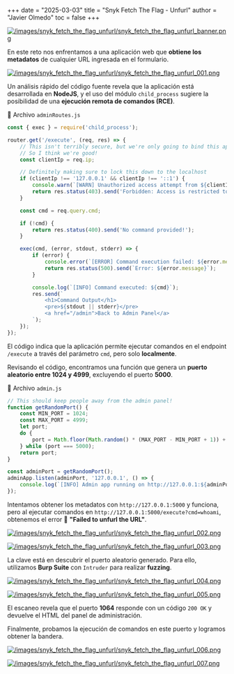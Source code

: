 +++
date = "2025-03-03"
title = "Snyk Fetch The Flag - Unfurl"
author = "Javier Olmedo"
toc = false
+++

[![/images/snyk_fetch_the_flag_unfurl/snyk_fetch_the_flag_unfurl_banner.png](/images/snyk_fetch_the_flag_unfurl/snyk_fetch_the_flag_unfurl_banner.png)](/images/snyk_fetch_the_flag_unfurl/snyk_fetch_the_flag_unfurl_banner.png)

En este reto nos enfrentamos a una aplicación web que **obtiene los metadatos** de cualquier URL ingresada en el formulario.

[![/images/snyk_fetch_the_flag_unfurl/snyk_fetch_the_flag_unfurl_001.png](/images/snyk_fetch_the_flag_unfurl/snyk_fetch_the_flag_unfurl_001.png)](/images/snyk_fetch_the_flag_unfurl/snyk_fetch_the_flag_unfurl_001.png)

Un análisis rápido del código fuente revela que la aplicación está desarrollada en **NodeJS**, y el uso del módulo `child_process` sugiere la posibilidad de una **ejecución remota de comandos (RCE)**.

📄 Archivo `adminRoutes.js`

```javascript
const { exec } = require('child_process');

router.get('/execute', (req, res) => {
    // This isn't terribly secure, but we're only going to bind this app to the localhost so you'd need to be on the actual host to run any commands.
    // So I think we're good!
    const clientIp = req.ip;

    // Definitely making sure to lock this down to the localhost
    if (clientIp !== '127.0.0.1' && clientIp !== '::1') {
        console.warn(`[WARN] Unauthorized access attempt from ${clientIp}`);
        return res.status(403).send('Forbidden: Access is restricted to localhost.');
    }

    const cmd = req.query.cmd;

    if (!cmd) {
        return res.status(400).send('No command provided!');
    }

    exec(cmd, (error, stdout, stderr) => {
        if (error) {
            console.error(`[ERROR] Command execution failed: ${error.message}`);
            return res.status(500).send(`Error: ${error.message}`);
        }

        console.log(`[INFO] Command executed: ${cmd}`);
        res.send(`
            <h1>Command Output</h1>
            <pre>${stdout || stderr}</pre>
            <a href="/admin">Back to Admin Panel</a>
        `);
    });
});
```

El código indica que la aplicación permite ejecutar comandos en el endpoint `/execute` a través del parámetro `cmd`, pero solo **localmente**.

Revisando el código, encontramos una función que genera un **puerto aleatorio entre 1024 y 4999**, excluyendo el puerto **5000**.

📄 Archivo `admin.js`

```javascript
// This should keep people away from the admin panel!
function getRandomPort() {
    const MIN_PORT = 1024;
    const MAX_PORT = 4999;
    let port;
    do {
        port = Math.floor(Math.random() * (MAX_PORT - MIN_PORT + 1)) + MIN_PORT;
    } while (port === 5000);
    return port;
}

const adminPort = getRandomPort();
adminApp.listen(adminPort, '127.0.0.1', () => {
    console.log(`[INFO] Admin app running on http://127.0.0.1:${adminPort}`);
});
```

Intentamos obtener los metadatos con `http://127.0.0.1:5000` y funciona, pero al ejecutar comandos en `http://127.0.0.1:5000/execute?cmd=whoami`, obtenemos el error 🔴 **"Failed to unfurl the URL"**.

[![/images/snyk_fetch_the_flag_unfurl/snyk_fetch_the_flag_unfurl_002.png](/images/snyk_fetch_the_flag_unfurl/snyk_fetch_the_flag_unfurl_002.png)](/images/snyk_fetch_the_flag_unfurl/snyk_fetch_the_flag_unfurl_002.png)

[![/images/snyk_fetch_the_flag_unfurl/snyk_fetch_the_flag_unfurl_003.png](/images/snyk_fetch_the_flag_unfurl/snyk_fetch_the_flag_unfurl_003.png)](/images/snyk_fetch_the_flag_unfurl/snyk_fetch_the_flag_unfurl_003.png)

La clave está en descubrir el puerto aleatorio generado. Para ello, utilizamos **Burp Suite** con `Intruder` para realizar **fuzzing**.

[![/images/snyk_fetch_the_flag_unfurl/snyk_fetch_the_flag_unfurl_004.png](/images/snyk_fetch_the_flag_unfurl/snyk_fetch_the_flag_unfurl_004.png)](/images/snyk_fetch_the_flag_unfurl/snyk_fetch_the_flag_unfurl_004.png)

[![/images/snyk_fetch_the_flag_unfurl/snyk_fetch_the_flag_unfurl_005.png](/images/snyk_fetch_the_flag_unfurl/snyk_fetch_the_flag_unfurl_005.png)](/images/snyk_fetch_the_flag_unfurl/snyk_fetch_the_flag_unfurl_005.png)

El escaneo revela que el puerto **1064** responde con un código `200 OK` y devuelve el HTML del panel de administración.

Finalmente, probamos la ejecución de comandos en este puerto y logramos obtener la bandera.

[![/images/snyk_fetch_the_flag_unfurl/snyk_fetch_the_flag_unfurl_006.png](/images/snyk_fetch_the_flag_unfurl/snyk_fetch_the_flag_unfurl_006.png)](/images/snyk_fetch_the_flag_unfurl/snyk_fetch_the_flag_unfurl_006.png)

[![/images/snyk_fetch_the_flag_unfurl/snyk_fetch_the_flag_unfurl_007.png](/images/snyk_fetch_the_flag_unfurl/snyk_fetch_the_flag_unfurl_007.png)](/images/snyk_fetch_the_flag_unfurl/snyk_fetch_the_flag_unfurl_007.png)